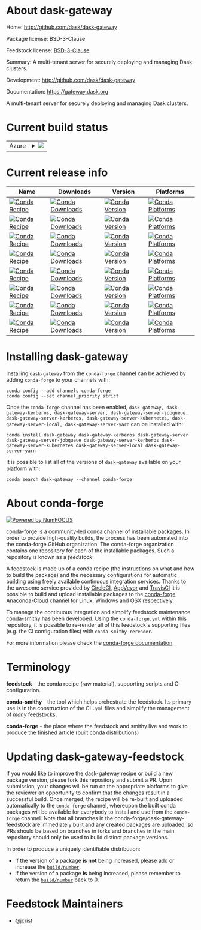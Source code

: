 About dask-gateway
==================

Home: http://github.com/dask/dask-gateway

Package license: BSD-3-Clause

Feedstock license: [BSD-3-Clause](https://github.com/conda-forge/dask-gateway-feedstock/blob/master/LICENSE.txt)

Summary: A multi-tenant server for securely deploying and managing Dask clusters.

Development: http://github.com/dask/dask-gateway

Documentation: https://gateway.dask.org

A multi-tenant server for securely deploying and managing Dask clusters.

Current build status
====================


<table>
    
  <tr>
    <td>Azure</td>
    <td>
      <details>
        <summary>
          <a href="https://dev.azure.com/conda-forge/feedstock-builds/_build/latest?definitionId=7275&branchName=master">
            <img src="https://dev.azure.com/conda-forge/feedstock-builds/_apis/build/status/dask-gateway-feedstock?branchName=master">
          </a>
        </summary>
        <table>
          <thead><tr><th>Variant</th><th>Status</th></tr></thead>
          <tbody><tr>
              <td>linux_64_python3.6.____73_pypy</td>
              <td>
                <a href="https://dev.azure.com/conda-forge/feedstock-builds/_build/latest?definitionId=7275&branchName=master">
                  <img src="https://dev.azure.com/conda-forge/feedstock-builds/_apis/build/status/dask-gateway-feedstock?branchName=master&jobName=linux&configuration=linux_64_python3.6.____73_pypy" alt="variant">
                </a>
              </td>
            </tr><tr>
              <td>linux_64_python3.6.____cpython</td>
              <td>
                <a href="https://dev.azure.com/conda-forge/feedstock-builds/_build/latest?definitionId=7275&branchName=master">
                  <img src="https://dev.azure.com/conda-forge/feedstock-builds/_apis/build/status/dask-gateway-feedstock?branchName=master&jobName=linux&configuration=linux_64_python3.6.____cpython" alt="variant">
                </a>
              </td>
            </tr><tr>
              <td>linux_64_python3.7.____cpython</td>
              <td>
                <a href="https://dev.azure.com/conda-forge/feedstock-builds/_build/latest?definitionId=7275&branchName=master">
                  <img src="https://dev.azure.com/conda-forge/feedstock-builds/_apis/build/status/dask-gateway-feedstock?branchName=master&jobName=linux&configuration=linux_64_python3.7.____cpython" alt="variant">
                </a>
              </td>
            </tr><tr>
              <td>linux_64_python3.8.____cpython</td>
              <td>
                <a href="https://dev.azure.com/conda-forge/feedstock-builds/_build/latest?definitionId=7275&branchName=master">
                  <img src="https://dev.azure.com/conda-forge/feedstock-builds/_apis/build/status/dask-gateway-feedstock?branchName=master&jobName=linux&configuration=linux_64_python3.8.____cpython" alt="variant">
                </a>
              </td>
            </tr><tr>
              <td>linux_64_python3.9.____cpython</td>
              <td>
                <a href="https://dev.azure.com/conda-forge/feedstock-builds/_build/latest?definitionId=7275&branchName=master">
                  <img src="https://dev.azure.com/conda-forge/feedstock-builds/_apis/build/status/dask-gateway-feedstock?branchName=master&jobName=linux&configuration=linux_64_python3.9.____cpython" alt="variant">
                </a>
              </td>
            </tr><tr>
              <td>osx_64_python3.6.____73_pypy</td>
              <td>
                <a href="https://dev.azure.com/conda-forge/feedstock-builds/_build/latest?definitionId=7275&branchName=master">
                  <img src="https://dev.azure.com/conda-forge/feedstock-builds/_apis/build/status/dask-gateway-feedstock?branchName=master&jobName=osx&configuration=osx_64_python3.6.____73_pypy" alt="variant">
                </a>
              </td>
            </tr><tr>
              <td>osx_64_python3.6.____cpython</td>
              <td>
                <a href="https://dev.azure.com/conda-forge/feedstock-builds/_build/latest?definitionId=7275&branchName=master">
                  <img src="https://dev.azure.com/conda-forge/feedstock-builds/_apis/build/status/dask-gateway-feedstock?branchName=master&jobName=osx&configuration=osx_64_python3.6.____cpython" alt="variant">
                </a>
              </td>
            </tr><tr>
              <td>osx_64_python3.7.____cpython</td>
              <td>
                <a href="https://dev.azure.com/conda-forge/feedstock-builds/_build/latest?definitionId=7275&branchName=master">
                  <img src="https://dev.azure.com/conda-forge/feedstock-builds/_apis/build/status/dask-gateway-feedstock?branchName=master&jobName=osx&configuration=osx_64_python3.7.____cpython" alt="variant">
                </a>
              </td>
            </tr><tr>
              <td>osx_64_python3.8.____cpython</td>
              <td>
                <a href="https://dev.azure.com/conda-forge/feedstock-builds/_build/latest?definitionId=7275&branchName=master">
                  <img src="https://dev.azure.com/conda-forge/feedstock-builds/_apis/build/status/dask-gateway-feedstock?branchName=master&jobName=osx&configuration=osx_64_python3.8.____cpython" alt="variant">
                </a>
              </td>
            </tr><tr>
              <td>osx_64_python3.9.____cpython</td>
              <td>
                <a href="https://dev.azure.com/conda-forge/feedstock-builds/_build/latest?definitionId=7275&branchName=master">
                  <img src="https://dev.azure.com/conda-forge/feedstock-builds/_apis/build/status/dask-gateway-feedstock?branchName=master&jobName=osx&configuration=osx_64_python3.9.____cpython" alt="variant">
                </a>
              </td>
            </tr><tr>
              <td>win_64_python3.6.____cpython</td>
              <td>
                <a href="https://dev.azure.com/conda-forge/feedstock-builds/_build/latest?definitionId=7275&branchName=master">
                  <img src="https://dev.azure.com/conda-forge/feedstock-builds/_apis/build/status/dask-gateway-feedstock?branchName=master&jobName=win&configuration=win_64_python3.6.____cpython" alt="variant">
                </a>
              </td>
            </tr><tr>
              <td>win_64_python3.7.____cpython</td>
              <td>
                <a href="https://dev.azure.com/conda-forge/feedstock-builds/_build/latest?definitionId=7275&branchName=master">
                  <img src="https://dev.azure.com/conda-forge/feedstock-builds/_apis/build/status/dask-gateway-feedstock?branchName=master&jobName=win&configuration=win_64_python3.7.____cpython" alt="variant">
                </a>
              </td>
            </tr><tr>
              <td>win_64_python3.8.____cpython</td>
              <td>
                <a href="https://dev.azure.com/conda-forge/feedstock-builds/_build/latest?definitionId=7275&branchName=master">
                  <img src="https://dev.azure.com/conda-forge/feedstock-builds/_apis/build/status/dask-gateway-feedstock?branchName=master&jobName=win&configuration=win_64_python3.8.____cpython" alt="variant">
                </a>
              </td>
            </tr><tr>
              <td>win_64_python3.9.____cpython</td>
              <td>
                <a href="https://dev.azure.com/conda-forge/feedstock-builds/_build/latest?definitionId=7275&branchName=master">
                  <img src="https://dev.azure.com/conda-forge/feedstock-builds/_apis/build/status/dask-gateway-feedstock?branchName=master&jobName=win&configuration=win_64_python3.9.____cpython" alt="variant">
                </a>
              </td>
            </tr>
          </tbody>
        </table>
      </details>
    </td>
  </tr>
</table>

Current release info
====================

| Name | Downloads | Version | Platforms |
| --- | --- | --- | --- |
| [![Conda Recipe](https://img.shields.io/badge/recipe-dask--gateway-green.svg)](https://anaconda.org/conda-forge/dask-gateway) | [![Conda Downloads](https://img.shields.io/conda/dn/conda-forge/dask-gateway.svg)](https://anaconda.org/conda-forge/dask-gateway) | [![Conda Version](https://img.shields.io/conda/vn/conda-forge/dask-gateway.svg)](https://anaconda.org/conda-forge/dask-gateway) | [![Conda Platforms](https://img.shields.io/conda/pn/conda-forge/dask-gateway.svg)](https://anaconda.org/conda-forge/dask-gateway) |
| [![Conda Recipe](https://img.shields.io/badge/recipe-dask--gateway--kerberos-green.svg)](https://anaconda.org/conda-forge/dask-gateway-kerberos) | [![Conda Downloads](https://img.shields.io/conda/dn/conda-forge/dask-gateway-kerberos.svg)](https://anaconda.org/conda-forge/dask-gateway-kerberos) | [![Conda Version](https://img.shields.io/conda/vn/conda-forge/dask-gateway-kerberos.svg)](https://anaconda.org/conda-forge/dask-gateway-kerberos) | [![Conda Platforms](https://img.shields.io/conda/pn/conda-forge/dask-gateway-kerberos.svg)](https://anaconda.org/conda-forge/dask-gateway-kerberos) |
| [![Conda Recipe](https://img.shields.io/badge/recipe-dask--gateway--server-green.svg)](https://anaconda.org/conda-forge/dask-gateway-server) | [![Conda Downloads](https://img.shields.io/conda/dn/conda-forge/dask-gateway-server.svg)](https://anaconda.org/conda-forge/dask-gateway-server) | [![Conda Version](https://img.shields.io/conda/vn/conda-forge/dask-gateway-server.svg)](https://anaconda.org/conda-forge/dask-gateway-server) | [![Conda Platforms](https://img.shields.io/conda/pn/conda-forge/dask-gateway-server.svg)](https://anaconda.org/conda-forge/dask-gateway-server) |
| [![Conda Recipe](https://img.shields.io/badge/recipe-dask--gateway--server--jobqueue-green.svg)](https://anaconda.org/conda-forge/dask-gateway-server-jobqueue) | [![Conda Downloads](https://img.shields.io/conda/dn/conda-forge/dask-gateway-server-jobqueue.svg)](https://anaconda.org/conda-forge/dask-gateway-server-jobqueue) | [![Conda Version](https://img.shields.io/conda/vn/conda-forge/dask-gateway-server-jobqueue.svg)](https://anaconda.org/conda-forge/dask-gateway-server-jobqueue) | [![Conda Platforms](https://img.shields.io/conda/pn/conda-forge/dask-gateway-server-jobqueue.svg)](https://anaconda.org/conda-forge/dask-gateway-server-jobqueue) |
| [![Conda Recipe](https://img.shields.io/badge/recipe-dask--gateway--server--kerberos-green.svg)](https://anaconda.org/conda-forge/dask-gateway-server-kerberos) | [![Conda Downloads](https://img.shields.io/conda/dn/conda-forge/dask-gateway-server-kerberos.svg)](https://anaconda.org/conda-forge/dask-gateway-server-kerberos) | [![Conda Version](https://img.shields.io/conda/vn/conda-forge/dask-gateway-server-kerberos.svg)](https://anaconda.org/conda-forge/dask-gateway-server-kerberos) | [![Conda Platforms](https://img.shields.io/conda/pn/conda-forge/dask-gateway-server-kerberos.svg)](https://anaconda.org/conda-forge/dask-gateway-server-kerberos) |
| [![Conda Recipe](https://img.shields.io/badge/recipe-dask--gateway--server--kubernetes-green.svg)](https://anaconda.org/conda-forge/dask-gateway-server-kubernetes) | [![Conda Downloads](https://img.shields.io/conda/dn/conda-forge/dask-gateway-server-kubernetes.svg)](https://anaconda.org/conda-forge/dask-gateway-server-kubernetes) | [![Conda Version](https://img.shields.io/conda/vn/conda-forge/dask-gateway-server-kubernetes.svg)](https://anaconda.org/conda-forge/dask-gateway-server-kubernetes) | [![Conda Platforms](https://img.shields.io/conda/pn/conda-forge/dask-gateway-server-kubernetes.svg)](https://anaconda.org/conda-forge/dask-gateway-server-kubernetes) |
| [![Conda Recipe](https://img.shields.io/badge/recipe-dask--gateway--server--local-green.svg)](https://anaconda.org/conda-forge/dask-gateway-server-local) | [![Conda Downloads](https://img.shields.io/conda/dn/conda-forge/dask-gateway-server-local.svg)](https://anaconda.org/conda-forge/dask-gateway-server-local) | [![Conda Version](https://img.shields.io/conda/vn/conda-forge/dask-gateway-server-local.svg)](https://anaconda.org/conda-forge/dask-gateway-server-local) | [![Conda Platforms](https://img.shields.io/conda/pn/conda-forge/dask-gateway-server-local.svg)](https://anaconda.org/conda-forge/dask-gateway-server-local) |
| [![Conda Recipe](https://img.shields.io/badge/recipe-dask--gateway--server--yarn-green.svg)](https://anaconda.org/conda-forge/dask-gateway-server-yarn) | [![Conda Downloads](https://img.shields.io/conda/dn/conda-forge/dask-gateway-server-yarn.svg)](https://anaconda.org/conda-forge/dask-gateway-server-yarn) | [![Conda Version](https://img.shields.io/conda/vn/conda-forge/dask-gateway-server-yarn.svg)](https://anaconda.org/conda-forge/dask-gateway-server-yarn) | [![Conda Platforms](https://img.shields.io/conda/pn/conda-forge/dask-gateway-server-yarn.svg)](https://anaconda.org/conda-forge/dask-gateway-server-yarn) |

Installing dask-gateway
=======================

Installing `dask-gateway` from the `conda-forge` channel can be achieved by adding `conda-forge` to your channels with:

```
conda config --add channels conda-forge
conda config --set channel_priority strict
```

Once the `conda-forge` channel has been enabled, `dask-gateway, dask-gateway-kerberos, dask-gateway-server, dask-gateway-server-jobqueue, dask-gateway-server-kerberos, dask-gateway-server-kubernetes, dask-gateway-server-local, dask-gateway-server-yarn` can be installed with:

```
conda install dask-gateway dask-gateway-kerberos dask-gateway-server dask-gateway-server-jobqueue dask-gateway-server-kerberos dask-gateway-server-kubernetes dask-gateway-server-local dask-gateway-server-yarn
```

It is possible to list all of the versions of `dask-gateway` available on your platform with:

```
conda search dask-gateway --channel conda-forge
```


About conda-forge
=================

[![Powered by NumFOCUS](https://img.shields.io/badge/powered%20by-NumFOCUS-orange.svg?style=flat&colorA=E1523D&colorB=007D8A)](http://numfocus.org)

conda-forge is a community-led conda channel of installable packages.
In order to provide high-quality builds, the process has been automated into the
conda-forge GitHub organization. The conda-forge organization contains one repository
for each of the installable packages. Such a repository is known as a *feedstock*.

A feedstock is made up of a conda recipe (the instructions on what and how to build
the package) and the necessary configurations for automatic building using freely
available continuous integration services. Thanks to the awesome service provided by
[CircleCI](https://circleci.com/), [AppVeyor](https://www.appveyor.com/)
and [TravisCI](https://travis-ci.com/) it is possible to build and upload installable
packages to the [conda-forge](https://anaconda.org/conda-forge)
[Anaconda-Cloud](https://anaconda.org/) channel for Linux, Windows and OSX respectively.

To manage the continuous integration and simplify feedstock maintenance
[conda-smithy](https://github.com/conda-forge/conda-smithy) has been developed.
Using the ``conda-forge.yml`` within this repository, it is possible to re-render all of
this feedstock's supporting files (e.g. the CI configuration files) with ``conda smithy rerender``.

For more information please check the [conda-forge documentation](https://conda-forge.org/docs/).

Terminology
===========

**feedstock** - the conda recipe (raw material), supporting scripts and CI configuration.

**conda-smithy** - the tool which helps orchestrate the feedstock.
                   Its primary use is in the construction of the CI ``.yml`` files
                   and simplify the management of *many* feedstocks.

**conda-forge** - the place where the feedstock and smithy live and work to
                  produce the finished article (built conda distributions)


Updating dask-gateway-feedstock
===============================

If you would like to improve the dask-gateway recipe or build a new
package version, please fork this repository and submit a PR. Upon submission,
your changes will be run on the appropriate platforms to give the reviewer an
opportunity to confirm that the changes result in a successful build. Once
merged, the recipe will be re-built and uploaded automatically to the
`conda-forge` channel, whereupon the built conda packages will be available for
everybody to install and use from the `conda-forge` channel.
Note that all branches in the conda-forge/dask-gateway-feedstock are
immediately built and any created packages are uploaded, so PRs should be based
on branches in forks and branches in the main repository should only be used to
build distinct package versions.

In order to produce a uniquely identifiable distribution:
 * If the version of a package **is not** being increased, please add or increase
   the [``build/number``](https://docs.conda.io/projects/conda-build/en/latest/resources/define-metadata.html#build-number-and-string).
 * If the version of a package **is** being increased, please remember to return
   the [``build/number``](https://docs.conda.io/projects/conda-build/en/latest/resources/define-metadata.html#build-number-and-string)
   back to 0.

Feedstock Maintainers
=====================

* [@jcrist](https://github.com/jcrist/)

